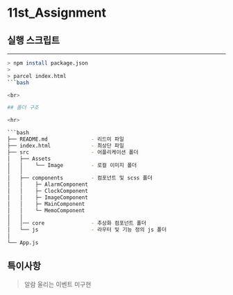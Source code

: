 # 11st_Assignment

## 실행 스크립트

<hr>

```bash
> npm install package.json
>
> parcel index.html
```bash

<br>

## 폴더 구조

<hr>

```bash
├── README.md              - 리드미 파일
├── index.html             - 최상단 파일
├── src                    - 어플리케이션 폴더
│   ├── Assets
│   │    └── Image         - 로컬 이미지 폴더
│   │
│   ├── components         - 컴포넌트 및 scss 폴더
│   │    ├─ AlarmComponent
│   │    ├─ ClockComponent
│   │    ├─ ImageComponent
│   │    ├─ MainComponent
│   │    └─ MemoComponent
│   │
│   │── core               - 추상화 컴포넌트 폴더
│   └── js                 - 라우터 및 기능 정의 js 폴더 
│  
└── App.js
```

## 특이사항
> 알람 울리는 이벤트 미구현
